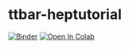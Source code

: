 # ttbar-heptutorial

[![Binder](https://mybinder.org/badge_logo.svg)](https://mybinder.org/v2/gh/tpmccauley/ttbar-heptutorial.git/master)
[![Open In Colab](https://colab.research.google.com/assets/colab-badge.svg)](https://colab.research.google.com/github/tpmccauley/ttbar-heptutorial/blob/master/ttbar-heptutorial.ipynb)

